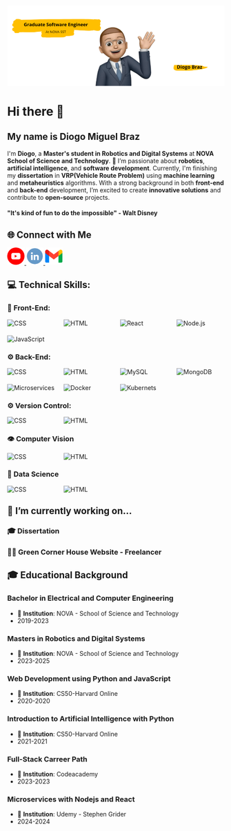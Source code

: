 ![page image](image.png)
# Hi there 👋
## My name is **Diogo Miguel Braz**

I'm **Diogo**, a **Master's student in Robotics and Digital Systems** at **NOVA School of Science and Technology**. 🚀
I’m passionate about **robotics**, **artificial intelligence**, and **software development**. Currently, I'm finishing my **dissertation** in **VRP(Vehicle Route Problem)** using **machine learning** and **metaheuristics** algorithms. With a strong background in both **front-end** and **back-end** development, I’m excited to create **innovative solutions** and contribute to **open-source** projects.

#### "It's kind of fun to do the impossible" - Walt Disney


## 🌐 **Connect with Me**

<div style={display:flex}>
    <a href="https://www.linkedin.com/in/yourprofile">
    <img src="image-1.png" width="40" height="40">
    </a>
    <a href="https://www.linkedin.com/in/yourprofile">
    <img src="image-2.png" width="40" height="40">
    </a>
    <a href="https://www.linkedin.com/in/yourprofile">
    <img src="image-3.png" width="40" height="40">
    </a>
</div>  


## 💻 Technical Skills: 
###  🌇 **Front-End:**


<div style="display: grid; grid-template-columns: repeat(4, 1fr); gap: 20px;">
  <div>
    <img src="https://img.shields.io/badge/Code-CSS3-green" alt="CSS" />
  </div>
  <div>
    <img src="https://img.shields.io/badge/Code-HTML5-orange" alt="HTML" />
  </div>
  <div>
    <img src="https://img.shields.io/badge/Framework-React-blue" alt="React" />
  </div>
  <div>
    <img src="https://img.shields.io/badge/Framework-TailwindCSS-lightblue" alt="Node.js" /> 
  </div>
  <div>
    <img src="https://img.shields.io/badge/Code-JavaScript-yellow" alt="JavaScript" /> 
  </div>
</div>

###  ⚙️ **Back-End:**


<div style="display: grid; grid-template-columns: repeat(4, 1fr); gap: 20px;">
  <div>
    <img src="https://img.shields.io/badge/Framework-NodeJS-lightgreen" alt="CSS" />
  </div>
  <div>
    <img src="https://img.shields.io/badge/Framework-ExpressJS-green" alt="HTML" />
  </div>
  <div>
    <img src="https://img.shields.io/badge/Database-MySQL-blue" alt="MySQL" />
  </div>
  <div>
    <img src="https://img.shields.io/badge/Database-MongoDB-darkgreen" alt="MongoDB" /> 
  </div>
  <div>
    <img src="https://img.shields.io/badge/Tech-Microservices-white" alt="Microservices" /> 
  </div>
  <div>
    <img src="https://img.shields.io/badge/Tech-Docker-blue" alt="Docker" /> 
  </div>
  <div>
    <img src="https://img.shields.io/badge/Tech-Kubernets-orange" alt="Kubernets" /> 
  </div>
</div>

###  ⚙️ **Version Control:**


<div style="display: grid; grid-template-columns: repeat(4, 1fr); gap: 20px;">
  <div>
    <img src="https://img.shields.io/badge/Tech-Git-lightgreen" alt="CSS" />
  </div>
  <div>
    <img src="https://img.shields.io/badge/Tech-GitHub-purple" alt="HTML" />
  </div>
  
</div>

### 👁️ **Computer Vision**
<div style="display: grid; grid-template-columns: repeat(4, 1fr); gap: 20px;">
  <div>
    <img src="https://img.shields.io/badge/Framework-OpenCV-lightgreen" alt="CSS" />
  </div>
  <div>
    <img src="https://img.shields.io/badge/Framework-YOLO-green" alt="HTML" />
  </div>
  
</div>

### 🧪  **Data Science**
<div style="display: grid; grid-template-columns: repeat(4, 1fr); gap: 20px;">
  <div>
    <img src="https://img.shields.io/badge/Framework-Pandas-yellow" alt="CSS" />
  </div>
  <div>
    <img src="https://img.shields.io/badge/Framework-Numpy-lightblue" alt="HTML" />
  </div>
</div>

## 🔭 I’m currently working on...

  ### 🎓 Dissertation

  ### 👨‍💻 Green Corner House Website - Freelancer

## 🎓 Educational Background
 ### Bachelor in Electrical and Computer Engineering
- 🏫 **Institution**: NOVA - School of Science and Technology
- 2019-2023

### Masters in Robotics and Digital Systems
- 🏫 **Institution**: NOVA - School of Science and Technology
- 2023-2025

### Web Development using Python and JavaScript
- 🏫 **Institution**: CS50-Harvard Online
- 2020-2020

### Introduction to Artificial Intelligence with Python
- 🏫 **Institution**: CS50-Harvard Online
- 2021-2021

### Full-Stack Carreer Path
- 🏫 **Institution**: Codeacademy
- 2023-2023

### Microservices with Nodejs and React  
- 🏫 **Institution**: Udemy - Stephen Grider
- 2024-2024
